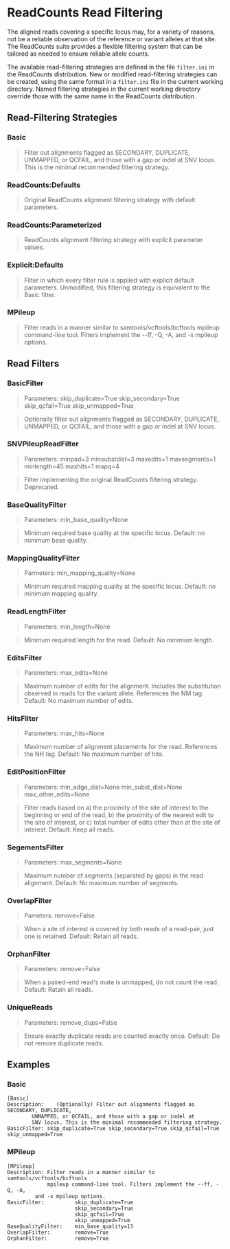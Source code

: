 # ReadCounts Read Filtering

The aligned reads covering a specific locus may, for a variety of
reasons, not be a reliable observation of the reference or variant
alleles at that site. The ReadCounts suite provides a flexible filtering 
system that can be tailored as needed to ensure reliable allele counts.

The available read-filtering strategies are defined in the file
`filter.ini` in the ReadCounts distribution. New or modified
read-filtering strategies can be created, using the same format in
a `filter.ini` file in the current working directory. Named filtering
strategies in the current working directory override those with the
same name in the ReadCounts distribution.

## Read-Filtering Strategies

### Basic
> Filter out alignments flagged as SECONDARY, DUPLICATE, UNMAPPED, or QCFAIL, and those with a gap or indel at SNV locus. This is the minimal recommended filtering strategy.

### ReadCounts:Defaults
> Original ReadCounts alignment filtering strategy with default parameters.

### ReadCounts:Parameterized
> ReadCounts alignment filtering strategy with explicit parameter values.

### Explicit:Defaults
> Filter in which every filter rule is applied with explicit default parameters. Unmodified, this filtering strategy is equivalent to the Basic filter.

### MPileup
> Filter reads in a manner similar to samtools/vcftools/bcftools mpileup command-line tool. Filters implement the --ff, -Q, -A, and -x mpileup options.

## Read Filters

### BasicFilter
> Parameters: skip_duplicate=True skip_secondary=True skip_qcfail=True skip_unmapped=True

> Optionally filter out alignments flagged as SECONDARY, DUPLICATE, UNMAPPED, or QCFAIL, and those with a gap or indel at SNV locus.  

### SNVPileupReadFilter
> Parameters: minpad=3 minsubstdist=3 maxedits=1 maxsegments=1 minlength=45 maxhits=1 mapq=4

> Filter implementing the original ReadCounts filtering strategy. Deprecated.

### BaseQualityFilter
> Parameters: min_base_quality=None

> Minimum required base quality at the specific locus. Default: no minimum base quality. 

### MappingQualityFilter
> Parmeters: min_mapping_quality=None

> Minimum required mapping quality at the specific locus. Default: no minimum mapping quality. 

### ReadLengthFilter
> Parameters: min_length=None

> Minimum required length for the read. Default: No minimum length.

### EditsFilter
> Parameters: max_edits=None

> Maximum number of edits for the alignment. Includes the substitution observed in reads for the variant allele. References the NM tag. Default: No maximum number of edits. 

### HitsFilter
> Parameters: max_hits=None

> Maximum number of alignment placements for the read. References the NH tag. Default: No maximum number of hits. 

### EditPositionFilter
> Parameters: min_edge_dist=None min_subst_dist=None max_other_edits=None

> Filter reads based on a) the proximity of the site of interest to the beginning or end of the read, b) the proximity of the nearest edit to the site of interest, or c) total number of edits other than at the site of interest. Default: Keep all reads. 

### SegementsFilter
> Parameters: max_segments=None

> Maximum number of segments (separated by gaps) in the read alignment. Default: No maximum number of segments. 

### OverlapFilter
> Pameters: remove=False

> When a site of interest is covered by both reads of a read-pair, just one is retained. Default: Retain all reads. 

### OrphanFilter
> Parameters: remove=False

> When a paired-end read's mate is unmapped, do not count the read. Default: Ratain all reads. 

### UniqueReads
> Parameters: remove_dups=False

> Ensure exactly duplicate reads are counted exactly once. Default: Do not remove duplicate reads. 

## Examples

### Basic

```
[Basic]
Description:    (Optionally) Filter out alignments flagged as SECONDARY, DUPLICATE,
		UNMAPPED, or QCFAIL, and those with a gap or indel at
		SNV locus. This is the minimal recommended filtering strategy.
BasicFilter: skip_duplicate=True skip_secondary=True skip_qcfail=True skip_unmapped=True
```

### MPileup

```
[MPileup]
Description: Filter reads in a manner similar to samtools/vcftools/bcftools
             mpileup command-line tool. Filters implement the --ff, -Q, -A,
	     and -x mpileup options.
BasicFilter:          skip_duplicate=True
                      skip_secondary=True
                      skip_qcfail=True
                      skip_unmapped=True
BaseQualityFilter:    min_base_quality=13
OverlapFilter:        remove=True
OrphanFilter:         remove=True
```
